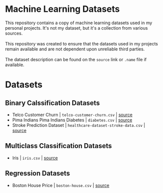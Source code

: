 # Machine Learning Datasets
This repository contains a copy of machine learning datasets used in my personal projects. It's not my dataset, but it's a collection from various sources.
<br><br>
This repository was created to ensure that the datasets used in my projects remain available and are not dependent upon unreliable third parties.
<br><br>
The dataset description can be found on the `source` link or `.name` file if available.

# Datasets
## Binary Calssification Datasets
- Telco Customer Churn | `telco-customer-churn.csv` | [source](https://www.kaggle.com/datasets/blastchar/telco-customer-churn)
- Pima Indians Pima Indians Diabetes | `diabetes.csv` | [source](https://www.kaggle.com/datasets/uciml/pima-indians-diabetes-database)
- Stroke Prediction Dataset | `healthcare-dataset-stroke-data.csv` | [source](https://www.kaggle.com/datasets/fedesoriano/stroke-prediction-dataset)

## Multiclass Classification Datasets
- Iris | `iris.csv` | [source](https://archive.ics.uci.edu/ml/datasets/Iris)

## Regression Datasets
- Boston House Price | `boston-house.csv` | [source](http://lib.stat.cmu.edu/datasets/boston)